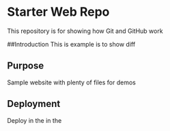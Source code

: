 # Starter Web Repo

This repository is for showing how Git and GitHub work

##Introduction
This is example is to show diff

## Purpose

Sample website with plenty of files for demos

## Deployment
Deploy in the in the